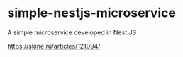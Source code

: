 # simple-nestjs-microservice
A simple microservice developed in Nest JS

https://skine.ru/articles/121094/

